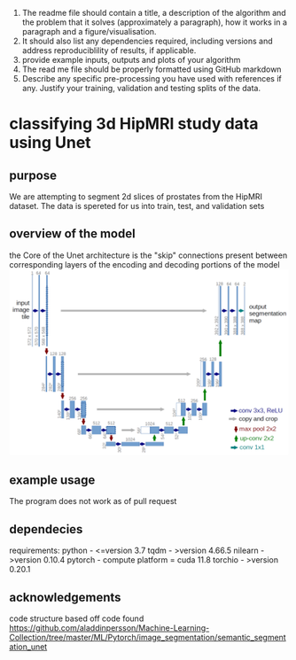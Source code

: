 1. The readme file should contain a title, a description of the algorithm and the problem that it solves
(approximately a paragraph), how it works in a paragraph and a figure/visualisation.
2. It should also list any dependencies required, including versions and address reproduciblility of results,
if applicable.
3. provide example inputs, outputs and plots of your algorithm
4. The read me file should be properly formatted using GitHub markdown
5. Describe any specific pre-processing you have used with references if any. Justify your training, validation
and testing splits of the data.

# classifying 3d HipMRI study data using Unet
## purpose
We are attempting to segment 2d slices of prostates from the HipMRI dataset.
The data is spereted for us into train, test, and validation sets
## overview of the model
the Core of the Unet architecture is the "skip" connections present between corresponding layers of the encoding and decoding portions of the model
![arcitecture](readMe_images/u-net-architecture.png)
## example usage
The program does not work as of pull request

## dependecies
requirements:
python - <=version 3.7
tqdm - >version 4.66.5
nilearn - >version 0.10.4
pytorch - compute platform = cuda 11.8
torchio - >version 0.20.1

## acknowledgements
code structure based off code found https://github.com/aladdinpersson/Machine-Learning-Collection/tree/master/ML/Pytorch/image_segmentation/semantic_segmentation_unet